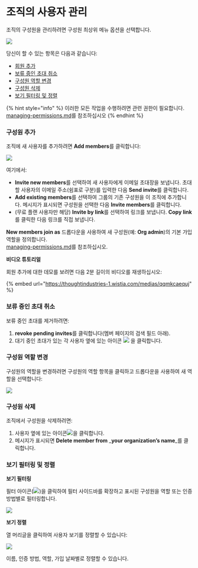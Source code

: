# 조직의 사용자 관리

조직의 구성원을 관리하려면 구성원 최상위 메뉴 옵션을 선택합니다.

![](<../../../.gitbook/assets/spaces\_-MdwVZ6HOZriajCf5nXH\_uploads\_git-blob-2d37830a537650a9169a8c113bb943dc75fd7978\_Screen Shot 2022-02-24 at 1.05.40 PM.png>)

당신이 할 수 있는 항목은 다음과 같습니다:

* [회원 추가](manage-users-in-your-organizations.md#undefined)
* [보류 중인 초대 취소](manage-users-in-your-organizations.md#undefined-1)
* [구성원 역할 변경](manage-users-in-your-organizations.md#undefined-2)
* [구성원 삭제](manage-users-in-your-organizations.md#undefined-3)
* [보기 필터링 및 정렬](manage-users-in-your-organizations.md#undefined-4)

{% hint style="info" %}
이러한 모든 작업을 수행하려면 관련 권한이 필요합니다.\
[managing-permissions.md](managing-permissions.md "mention")를 참조하십시오
{% endhint %}

### 구성원 추가

조직에 새 사용자를 추가하려면 **Add members**를 클릭합니다:

![](<../../../.gitbook/assets/spaces\_-MdwVZ6HOZriajCf5nXH\_uploads\_git-blob-aeaac4d4bc895f3524f25dd9128a28f00a262ad6\_Screen Shot 2022-02-24 at 12.51.45 PM.png>)

여기에서:

* **Invite new members**를 선택하여 새 사용자에게 이메일 초대장을 보냅니다. 초대할 사용자의 이메일 주소(쉼표로 구분)를 입력한 다음 **Send invite**를 클릭합니다.
* **Add existing members**를 선택하여 그룹의 기존 구성원을 이 조직에 추가합니다. 메시지가 표시되면 구성원을 선택한 다음 **Invite members**를 클릭합니다.
* (무료 플랜 사용자만 해당) **Invite by link**를 선택하여 링크를 보냅니다. **Copy link**를 클릭한 다음 링크를 직접 보냅니다.

**New members join as** 드롭다운을 사용하여 새 구성원(예: **Org admin**)의 기본 가입 역할을 정의합니다. \
[managing-permissions.md](managing-permissions.md "mention")를 참조하십시오.

**비디오 튜토리얼**

회원 추가에 대한 데모를 보려면 다음 2분 길이의 비디오를 재생하십시오:

{% embed url="https://thoughtindustries-1.wistia.com/medias/qqmkcaequj" %}

### 보류 중인 초대 취소

보류 중인 초대를 제거하려면:

1. **revoke pending invites**를 클릭합니다(멤버 페이지의 검색 필드 아래).
2. 대기 중인 초대가 있는 각 사용자 옆에 있는 아이콘 ![](../../../.gitbook/assets/Screenshot%202022-03-11%20at%2008.05.56.png) 을 클릭합니다.

### 구성원 역할 변경

구성원의 역할을 변경하려면 구성원의 역할 항목을 클릭하고 드롭다운을 사용하여 새 역할을 선택합니다:

![](<../../../.gitbook/assets/spaces\_-MdwVZ6HOZriajCf5nXH\_uploads\_git-blob-e224bfabf272ceb81f0027aae5ea963ab06439f1\_Member roles.png>)

### 구성원 삭제

조직에서 구성원을 삭제하려면:

1. 사용자 옆에 있는 아이콘![](../../../.gitbook/assets/Screenshot%202022-03-11%20at%2008.05.56.png)을 클릭합니다.
2. 메시지가 표시되면 **Delete member from** _**your organization’s name**_를 클릭합니다.

### 보기 필터링 및 정렬

**보기 필터링**

필터 아이콘(![](../../../.gitbook/assets/Screenshot%202022-03-11%20at%2008.47.59.png))을 클릭하여 필터 사이드바를 확장하고 표시된 구성원을 역할 또는 인증 방법별로 필터링합니다.

![](<../../../.gitbook/assets/spaces\_-MdwVZ6HOZriajCf5nXH\_uploads\_git-blob-3d111e36faf885e8e5e9f12032d7e1ac2caad0b0\_Screenshot 2022-03-11 at 08.51.43.png>)

**보기 정렬**

열 머리글을 클릭하여 사용자 보기를 정렬할 수 있습니다:

![](<../../../.gitbook/assets/spaces\_-MdwVZ6HOZriajCf5nXH\_uploads\_git-blob-06ff515c5fc71e1a8bcc045d0803b12ee54e23fb\_Screenshot 2022-03-11 at 09.01.07.png>)

이름, 인증 방법, 역할, 가입 날짜별로 정렬할 수 있습니다.
